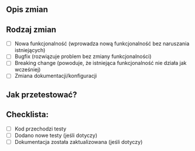 ## Opis zmian

<!-- Opisz krótko, jakie zmiany wprowadza ten PR -->

## Rodzaj zmian

- [ ] Nowa funkcjonalność (wprowadza nową funkcjonalność bez naruszania istniejących)
- [ ] Bugfix (rozwiązuje problem bez zmiany funkcjonalności)
- [ ] Breaking change (powoduje, że istniejąca funkcjonalność nie działa jak wcześniej)
- [ ] Zmiana dokumentacji/konfiguracji

## Jak przetestować?

<!-- Opisz kroki potrzebne do przetestowania zmian -->

## Checklista:

- [ ] Kod przechodzi testy
- [ ] Dodano nowe testy (jeśli dotyczy)
- [ ] Dokumentacja została zaktualizowana (jeśli dotyczy)
